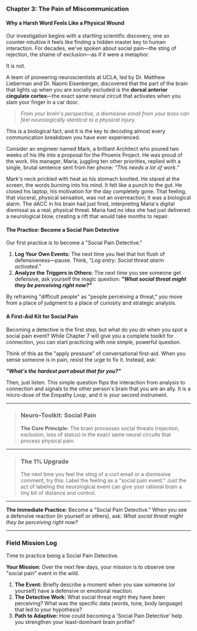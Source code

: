 ### **Chapter 3: The Pain of Miscommunication**
#### Why a Harsh Word Feels Like a Physical Wound

Our investigation begins with a startling scientific discovery, one so counter-intuitive it feels like finding a hidden master key to human interaction. For decades, we've spoken about social pain—the sting of rejection, the shame of exclusion—as if it were a metaphor.

It is not.

A team of pioneering neuroscientists at UCLA, led by Dr. Matthew Lieberman and Dr. Naomi Eisenberger, discovered that the part of the brain that lights up when you are socially excluded is the **dorsal anterior cingulate cortex**—the exact same neural circuit that activates when you slam your finger in a car door.

> *From your brain's perspective, a dismissive email from your boss can feel neurologically identical to a physical injury.*

This is a biological fact, and it is the key to decoding almost every communication breakdown you have ever experienced.

Consider an engineer named Mark, a brilliant Architect who poured two weeks of his life into a proposal for the Phoenix Project. He was proud of the work. His manager, Maria, juggling ten other priorities, replied with a single, brutal sentence sent from her phone: *"This needs a lot of work."*

Mark's neck prickled with heat as his stomach knotted. He stared at the screen, the words burning into his mind. It felt like a punch to the gut. He closed his laptop, his motivation for the day completely gone. That feeling, that visceral, physical sensation, was not an overreaction; it was a biological alarm. The dACC in his brain had just fired, interpreting Maria's digital dismissal as a real, physical threat. Maria had no idea she had just delivered a neurological blow, creating a rift that would take months to repair.

#### **The Practice: Become a Social Pain Detective**

Our first practice is to become a "Social Pain Detective."

1.  **Log Your Own Events:** The next time you feel that hot flush of defensiveness—pause. Think, *"Log entry: Social threat alarm activated."*
2.  **Analyze the Triggers in Others:** The next time you see someone get defensive, ask yourself the magic question: ***"What social threat might they be perceiving right now?"***

By reframing "difficult people" as "people perceiving a threat," you move from a place of judgment to a place of curiosity and strategic analysis.

#### **A First-Aid Kit for Social Pain**

Becoming a detective is the first step, but what do you *do* when you spot a social pain event? While Chapter 7 will give you a complete toolkit for connection, you can start practicing with one simple, powerful question.

Think of this as the "apply pressure" of conversational first-aid. When you sense someone is in pain, resist the urge to fix it. Instead, ask:

***"What's the hardest part about that for you?"***

Then, just listen. This simple question flips the interaction from analysis to connection and signals to the other person's brain that you are an ally. It is a micro-dose of the Empathy Loop, and it is your second instrument.

---
> ### **Neuro-Toolkit: Social Pain**
>
> **The Core Principle:** The brain processes social threats (rejection, exclusion, loss of status) in the exact same neural circuits that process physical pain.
---
> ### **The 1% Upgrade**
>
> The next time you feel the sting of a curt email or a dismissive comment, try this: Label the feeling as a "social pain event." Just the act of labeling the neurological event can give your rational brain a tiny bit of distance and control.

---

**The Immediate Practice:**
Become a "Social Pain Detective." When you see a defensive reaction (in yourself or others), ask: *What social threat might they be perceiving right now?*

---
### **Field Mission Log**

Time to practice being a Social Pain Detective.

**Your Mission:** Over the next few days, your mission is to observe one "social pain" event in the wild.
1.  **The Event:** Briefly describe a moment when you saw someone (or yourself) have a defensive or emotional reaction.
2.  **The Detective Work:** What social threat might they have been perceiving? What was the specific data (words, tone, body language) that led to your hypothesis?
3.  **Path to Adaptive:** How could becoming a 'Social Pain Detective' help you strengthen your least-dominant brain profile?
      